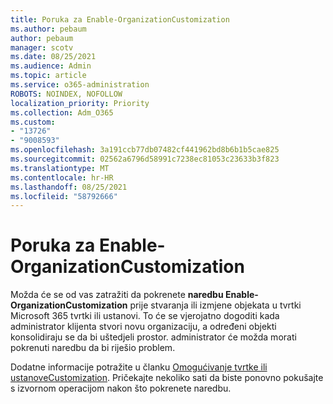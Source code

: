 ```yaml
---
title: Poruka za Enable-OrganizationCustomization
ms.author: pebaum
author: pebaum
manager: scotv
ms.date: 08/25/2021
ms.audience: Admin
ms.topic: article
ms.service: o365-administration
ROBOTS: NOINDEX, NOFOLLOW
localization_priority: Priority
ms.collection: Adm_O365
ms.custom:
- "13726"
- "9008593"
ms.openlocfilehash: 3a191ccb77db07482cf441962bd8b6b1b5cae825
ms.sourcegitcommit: 02562a6796d58991c7238ec81053c23633b3f823
ms.translationtype: MT
ms.contentlocale: hr-HR
ms.lasthandoff: 08/25/2021
ms.locfileid: "58792666"
---
```

# <a name="message-to-run-enable-organizationcustomization"></a>Poruka za Enable-OrganizationCustomization

Možda će se od vas zatražiti da pokrenete **naredbu Enable-OrganizationCustomization** prije stvaranja ili izmjene objekata u tvrtki Microsoft 365 tvrtki ili ustanovi. To će se vjerojatno dogoditi kada administrator klijenta stvori novu organizaciju, a određeni objekti konsolidiraju se da bi uštedjeli prostor. administrator će možda morati pokrenuti naredbu da bi riješio problem.

Dodatne informacije potražite u članku [Omogućivanje tvrtke ili ustanoveCustomization](https://docs.microsoft.com/powershell/module/exchange/enable-organizationcustomization). Pričekajte nekoliko sati da biste ponovno pokušajte s izvornom operacijom nakon što pokrenete naredbu.